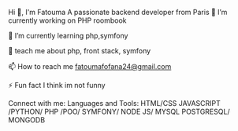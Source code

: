 Hi 👋, I'm Fatouma
A passionate backend developer from Paris
🔭 I’m currently working on PHP roombook

🌱 I’m currently learning php,symfony

💬 teach me about php, front stack, symfony

📫 How to reach me fatoumafofana24@gmail.com

⚡ Fun fact I think im not funny

Connect with me:
Languages and Tools:
HTML/CSS JAVASCRIPT /PYTHON/ PHP /POO/ SYMFONY/ NODE JS/ MYSQL POSTGRESQL/ MONGODB
<!---
FatoumaF/FatoumaF is a ✨ special ✨ repository because its `README.md` (this file) appears on your GitHub profile.
You can click the Preview link to take a look at your changes.
--->
